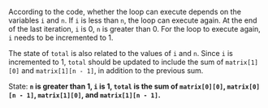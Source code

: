 According to the code, whether the loop can execute depends on the variables `i` and `n`. If `i` is less than `n`, the loop can execute again. At the end of the last iteration, `i` is 0, `n` is greater than 0. For the loop to execute again, `i` needs to be incremented to 1.

The state of `total` is also related to the values of `i` and `n`. Since `i` is incremented to 1, `total` should be updated to include the sum of `matrix[1][0]` and `matrix[1][n - 1]`, in addition to the previous sum.

State: **`n` is greater than 1, `i` is 1, `total` is the sum of `matrix[0][0]`, `matrix[0][n - 1]`, `matrix[1][0]`, and `matrix[1][n - 1]`.**